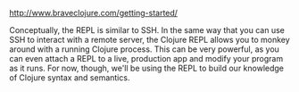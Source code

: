 http://www.braveclojure.com/getting-started/

Conceptually, the REPL is similar to SSH. In the same way that you can use SSH to interact with a remote server, the Clojure REPL allows you to monkey around with a running Clojure process. This can be very powerful, as you can even attach a REPL to a live, production app and modify your program as it runs. For now, though, we'll be using the REPL to build our knowledge of Clojure syntax and semantics.
